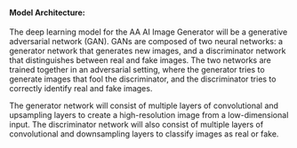 #### Model Architecture:

The deep learning model for the AA AI Image Generator will be a generative adversarial network (GAN). GANs are composed of two neural networks: a generator network that generates new images, and a discriminator network that distinguishes between real and fake images. The two networks are trained together in an adversarial setting, where the generator tries to generate images that fool the discriminator, and the discriminator tries to correctly identify real and fake images.

The generator network will consist of multiple layers of convolutional and upsampling layers to create a high-resolution image from a low-dimensional input. The discriminator network will also consist of multiple layers of convolutional and downsampling layers to classify images as real or fake.
